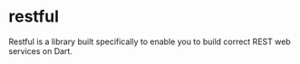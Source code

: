 restful
=======

Restful is a library built specifically to enable you to build correct REST web services on Dart.
